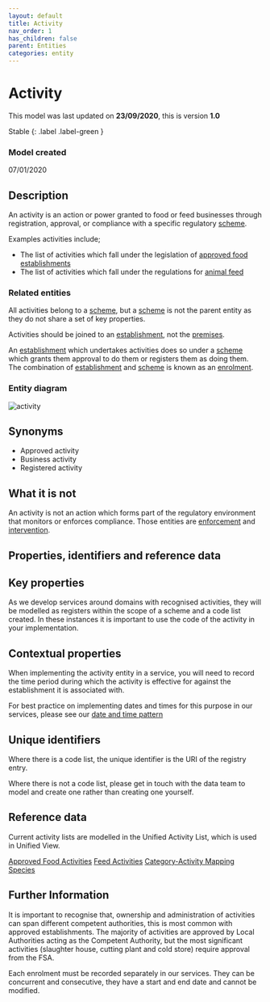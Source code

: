 ```yaml
---
layout: default
title: Activity
nav_order: 1
has_children: false
parent: Entities
categories: entity
---
```


# Activity
This model was last updated on **23/09/2020**, this is version **1.0**

Stable
{: .label .label-green }

### Model created
07/01/2020

## Description
An activity is an action or power granted to food or feed businesses through registration, approval, or compliance with a specific regulatory [scheme](/enterprise-data-models/entities/scheme.html).

Examples activities include;

*   The list of activities which fall under the legislation of [approved food establishments](https://data.food.gov.uk/codes/business/_approved-food-establishments)
*   The list of activities which fall under the regulations for [animal feed](https://data.food.gov.uk/codes/business/animal-feed-establishments/_feed-activities)

### Related entities
All activities belong to a [scheme](/enterprise-data-models/entities/scheme.html), but a [scheme](/enterprise-data-models/entities/scheme.html) is not the parent entity as they do not share a set of key properties.

Activities should be joined to an [establishment](/enterprise-data-models/entities/establishment.html), not the [premises](/enterprise-data-models/entities/premises.html).

An [establishment](/enterprise-data-models/entities/establishment.html) which undertakes activities does so under a [scheme](/enterprise-data-models/entities/scheme.html) which grants them approval to do them or registers them as doing them. The combination of [establishment](/enterprise-data-models/entities/establishment.html) and [scheme](/enterprise-data-models/entities/scheme.html) is known as an [enrolment](/enterprise-data-models/entities/enrolment.html).

### Entity diagram
![activity](/enterprise-data-models/entities/diagrams/Activity.png)

## Synonyms
*   Approved activity
*   Business activity
*   Registered activity

## What it is not
An activity is not an action which forms part of the regulatory environment that monitors or enforces compliance. Those entities are [enforcement](/enterprise-data-models/entities/enforcement.html) and [intervention](/enterprise-data-models/entities/intervention.html).

## Properties, identifiers and reference data

## Key properties
As we develop services around domains with recognised activities, they will be modelled as registers within the scope of a scheme and a code list created. In these instances it is important to use the code of the activity in your implementation.


## Contextual properties
When implementing the activity entity in a service, you will need to record the time period during which the activity is effective for against the establishment it is associated with.

For best practice on implementing dates and times for this purpose in our services, please see our [date and time pattern](/enterprise-data-models/patterns/data-and-time.html)

## Unique identifiers
Where there is a code list, the unique identifier is the URI of the registry entry.

Where there is not a code list, please get in touch with the data team to model and create one rather than creating one yourself.

## Reference data
Current activity lists are modelled in the Unified Activity List, which is used in Unified View.

[Approved Food Activities](https://data.food.gov.uk/codes/business/approved-food-establishments/_activities)
[Feed Activities](https://data.food.gov.uk/codes/business/animal-feed-establishments/_feed-activities)
[Category-Activity Mapping](https://data.food.gov.uk/codes/business/approved-food-establishments/_category-activity)
[Species](https://data.food.gov.uk/codes/business/approved-food-establishments/_species)

## Further Information
It is important to recognise that, ownership and administration of activities can span different competent authorities, this is most common with approved establishments. The majority of activities are approved by Local Authorities acting as the Competent Authority, but the most significant activities (slaughter house, cutting plant and cold store) require approval from the FSA.

Each enrolment must be recorded separately in our services. They can be concurrent and consecutive, they have a start and end date and cannot be modified.
